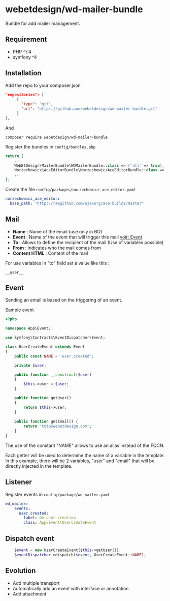 # webetdesign/wd-mailer-bundle

Bundle for add mailer management.

## Requirement
- PHP ^7.4
- symfony ^4

## Installation
Add the repo to your composer.json

```json
"repositories": [
	 {
	   "type": "git",
	   "url": "https://github.com/webetdesign/wd-mailer-bundle.git"
	 }
],
```

 And 

```
composer require webetdesign/wd-mailer-bundle
```

Register the bundles in `config/bundles.php`

``` php 
return [
    ...
    WebEtDesign\MailerBundle\WDMailerBundle::class => ['all' => true],
    Norzechowicz\AceEditorBundle\NorzechowiczAceEditorBundle::class => ['all' => true],
    ...
];
```

Create the file `config/packages/norzechowicz_ace_editor.yaml`

``` yaml
norzechowicz_ace_editor:
  base_path: "http://rawgithub.com/ajaxorg/ace-builds/master"
```

## Mail

- **Name** : Name of the email (use only in BO)
- **Event** : Name of the event that will trigger this mail [voir: Event](#event)
- **To** : Allows to define the recipient of the mail (Use of variables possible)
- **From** : Indicates who the mail comes from
- **Content HTML** : Content of the mail

For use variables in "to" field set a value like this :
 ```
 __user__
 ```

## Event
Sending an email is based on the triggering of an event.

Sample event
```php
<?php

namespace App\Event;

use Symfony\Contracts\EventDispatcher\Event;

class UserCreateEvent extends Event
{
    public const NAME = 'user.created';

    private $user;

    public function __construct($user)
    {
        $this->user = $user;
    }

    public function getUser()
    {
        return $this->user;
    }
    
    public function getEmail() {
        return 'toto@webetdesign.com';
    }
}
```
The use of the constant "NAME" allows to use an alias instead of the FQCN. 

Each getter will be used to determine the name of a variable in the template. In this example, there will be 2 variables, "user" and "email" that will be directly injected in the template.

## Listener

Register events in `config/package/wd_mailer.yaml`

```yaml
wd_mailer: 
    events:
      user.created:
        label: On user creation
        class: App\Event\UserCreateEvent
```

## Dispatch event

``` php 
    $event = new UserCreateEvent($this->getUser());
    $eventDispatcher->dispatch($event, UserCreateEvent::NAME);
```

## Evolution 

- Add multiple transport 
- Automatically add an event with interface or annotation
- Add attachment
